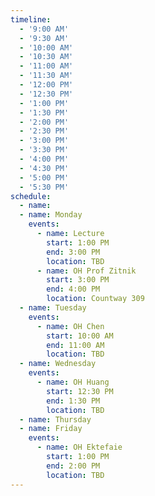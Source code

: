 ```yaml
---
timeline:
  - '9:00 AM'
  - '9:30 AM'
  - '10:00 AM'
  - '10:30 AM'
  - '11:00 AM'
  - '11:30 AM'
  - '12:00 PM'
  - '12:30 PM'
  - '1:00 PM'
  - '1:30 PM'
  - '2:00 PM'
  - '2:30 PM'
  - '3:00 PM'
  - '3:30 PM'
  - '4:00 PM'
  - '4:30 PM'
  - '5:00 PM'
  - '5:30 PM'
schedule:
  - name: 
  - name: Monday
    events:
      - name: Lecture
        start: 1:00 PM
        end: 3:00 PM
        location: TBD
      - name: OH Prof Zitnik
        start: 3:00 PM
        end: 4:00 PM
        location: Countway 309
  - name: Tuesday
    events:
      - name: OH Chen
        start: 10:00 AM
        end: 11:00 AM
        location: TBD
  - name: Wednesday
    events:
      - name: OH Huang
        start: 12:30 PM
        end: 1:30 PM
        location: TBD
  - name: Thursday
  - name: Friday
    events:
      - name: OH Ektefaie
        start: 1:00 PM
        end: 2:00 PM
        location: TBD
---
```


